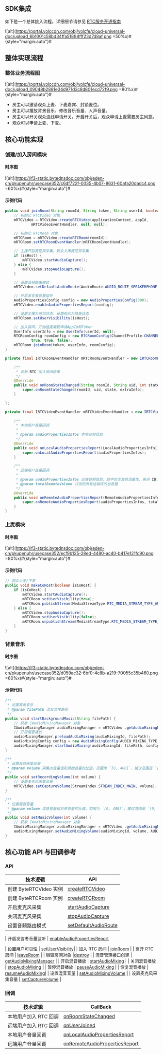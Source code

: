 ## SDK集成

如下是一个总体接入流程，详细细节请参见 [RTC服务开通指南](https://www.volcengine.com/docs/6348/69865)

![alt](https://portal.volccdn.com/obj/volcfe/cloud-universal-doc/upload_6b1001c58bd34ffa51894fff23d7d8af.png =50%x)#{style="margin:auto"}#


## 整体实现流程

### 整体业务流程图

![alt](https://portal.volccdn.com/obj/volcfe/cloud-universal-doc/upload_09048b2861e34d971d3c8d801ecd72f9.png =80%x)#{style="margin:auto"}#

- 房主可以邀请观众上麦、下麦嘉宾、封锁麦位。
- 房主可以播放背景音乐、修改音乐音量、人声音量。
- 房主可以开关观众连线申请开关。开启开关后，观众申请上麦需要房主同意。
- 观众可以申请上麦、下麦。

## 核心功能实现

### 创建/加入房间模块

#### 时序图
![alt](https://lf3-static.bytednsdoc.com/obj/eden-cn/pkupenuhr/usecase352/c6df722f-0035-4b07-8631-60afa20dadc4.png =60%x)#{style="margin:auto"}#

#### 示例代码

```Java
public void joinRoom(String roomId, String token, String userId, boolean isHost) {
    // 初始化 RTCVideo 对象
    mRTCVideo = RTCVideo.createRTCVideo(applicationContext, appId,
            mRTCVideoEventHandler, null, null);

    // 初始化 RTCRoom 对象
    mRTCRoom = mRTCVideo.createRTCRoom(roomId);
    mRTCRoom.setRTCRoomEventHandler(mRTCRoomEventHandler);

    // 主播开启麦克风采集，观众关闭麦克风采集
    if (isHost) {
        mRTCVideo.startAudioCapture();
    } else {
        mRTCVideo.stopAudioCapture();
    }

    // 设置音频路由模式
    mRTCVideo.setDefaultAudioRoute(AudioRoute.AUDIO_ROUTE_SPEAKERPHONE);

    // 开启发言者音量监听
    AudioPropertiesConfig config = new AudioPropertiesConfig(300);
    mRTCVideo.enableAudioPropertiesReport(config);

    // 设置主播为可见状态，设置观众为隐身状态
    mRTCRoom.setUserVisibility(isHost);

    // 加入房间，开始连麦需要申请AppId和Token
    UserInfo userInfo = new UserInfo(userId, null);
    RTCRoomConfig roomConfig = new RTCRoomConfig(ChannelProfile.CHANNEL_PROFILE_INTERACTIVE_PODCAST,
            true, true, false);
    mRTCRoom.joinRoom(token, userInfo, roomConfig);
}
```

```Java
private final IRTCRoomEventHandler mRTCRoomEventHandler = new IRTCRoomEventHandler() {

    /**
     * 收到 RTC 加入房间结果
     */
    @Override
    public void onRoomStateChanged(String roomId, String uid, int state, String extraInfo) {
        super.onRoomStateChanged(roomId, uid, state, extraInfo);
    }

};

private final IRTCVideoEventHandler mRTCVideoEventHandler = new IRTCVideoEventHandler() {
    
    /**
     * 本地用户音量回调    
     * 
     * @param audioPropertiesInfos 本地音频信息
     */
    @Override
    public void onLocalAudioPropertiesReport(LocalAudioPropertiesInfo[] audioPropertiesInfos) {
        super.onLocalAudioPropertiesReport(audioPropertiesInfos);
    }

    /**
     * 远端用户音量回调
     *
     * @param audioPropertiesInfos 远端音频信息，其中包含音频流属性、房间 ID、用户 ID
     * @param totalRemoteVolume 订阅的所有远端流的总音量
     */
    @Override
    public void onRemoteAudioPropertiesReport(RemoteAudioPropertiesInfo[] audioPropertiesInfos, int totalRemoteVolume) {
        super.onRemoteAudioPropertiesReport(audioPropertiesInfos, totalRemoteVolume);
    }
}
```
### 上麦模块
#### 时序图
![alt](https://lf3-static.bytednsdoc.com/obj/eden-cn/pkupenuhr/usecase352/ecf9b125-28ed-4480-ac40-b417e121fc90.png =80%x)#{style="margin:auto"}#


#### 示例代码

```Java
// 观众上麦/下麦
public void makeCoHost(boolean isCoHost) {
    if (isCoHost) {
        mRTCVideo.startAudioCapture();
        mRTCRoom.setUserVisibility(true);
        mRTCRoom.publishStream(MediaStreamType.RTC_MEDIA_STREAM_TYPE_AUDIO);
    } else {
        mRTCVideo.stopAudioCapture();
        mRTCRoom.setUserVisibility(false);
        mRTCRoom.unpublishStream(MediaStreamType.RTC_MEDIA_STREAM_TYPE_AUDIO);
    }
}
```

### 背景音乐
#### 时序图

![alt](https://lf3-static.bytednsdoc.com/obj/eden-cn/pkupenuhr/usecase352/d059ac32-6bf0-4c8b-a219-70055c35b460.png =60%x)#{style="margin: auto"}#
#### 示例代码
```Java
/**
 * 设置背景音乐
 * @param filePath 混音文件路径
 */
public void startBackgroundMusic(String filePath) {
    // 获取 IAudioMixingManager 对象
    IAudioMixingManager audioMixingManager = mRTCVideo .getAudioMixingManager();
    // 开启混音播放
    audioMixingManager.preloadAudioMixing(audioMixingId, filePath);
    AudioMixingConfig config = new AudioMixingConfig(AUDIO_MIXING_TYPE_PLAYOUT_AND_PUBLISH, -1);
    audioMixingManager.startAudioMixing(audioMixingId, filePath, config);
}

/**
 * 设置音频采集音量
 * @param volume 采集的音量值和原始音量的比值。范围为 `[0, 400]`，建议范围是 `[0, 100]`。
 */
public void setRecordingVolume(int volume) {
    // 设置麦克风采集音量
    mRTCVideo.setCaptureVolume(StreamIndex.STREAM_INDEX_MAIN, volume);
}

/**
 * 设置混音音量
 * @param volume 混音音量相对原音量的比值。范围为 `[0, 400]`，建议范围是 `[0, 100]`。
 */
public void setMusicVolume(int volume) {
    // 获取 IAudioMixingManager 对象
    IAudioMixingManager audioMixingManager = mRTCVideo .getAudioMixingManager();
    audioMixingManager.setAudioMixingVolume(audioMixingId, volume, AUDIO_MIXING_TYPE_PLAYOUT_AND_PUBLISH);
}
```
## 核心功能 API 与回调参考 

### API

| **技术逻辑** | **API** |
| --- | --- |
| 创建 ByteRTCVideo 实例 | [createRTCVideo](70080.md#creatertcvideo) |
| 创建 ByteRTCRoom 实例 | [createRTCRoom](70080.md#creatertcroom)  |
| 开启麦克风采集 | [startAudioCapture](70080.md#startaudiocapture)  |
| 关闭麦克风采集 |  [stopAudioCapture](70080.md#stopaudiocapture)|
| 设置音频路由模式 | [setDefaultAudioRoute](70080.md#setdefaultaudioroute) |

| 开启发言者音量监听 | [enableAudioPropertiesReport](70080.md#enableaudiopropertiesreport)

| 设置用户可见性 | [setUserVisibility](70080.md#setuservisibility)|
| 加入 RTC 房间 | [joinRoom](70080.md#joinroom)  |
| 离开 RTC 房间 |  [leaveRoom](70080.md#leaveroom)  |
| 销毁房间对象 |[destroy](70080.md#destroy) |
| 混音管理接口创建 | [getAudioMixingManager](70080.md#getaudiomixingmanager) |
| 开启混音播放 |  [startAudioMixing](70080.md#startaudiomixing) |
| 关闭混音播放 | [stopAudioMixing](/70080#stopaudiomixing) |
| 暂停混音播放 | [pauseAudioMixing](70080.md#pauseaudiomixing) |
| 恢复混音播放 | [resumeAudioMixing](70080.md#resumeaudiomixing)|
| 设置混音音量 | [setAudioMixingVolume](70080.md#setaudiomixingvolume) |
| 设置麦克风采集音量 | [setCaptureVolume](70080.md#setcapturevolume) |


### 回调

| **技术逻辑** | **CallBack** |
| --- | --- |
| 本地用户加入 RTC 回调 |[onRoomStateChanged](70081.md#onroomstatechanged)  |
| 远端用户加入 RTC 回调 |  [onUserJoined](70081.md#onuserjoined) |
| 本地用户音量回调 |  [onLocalAudioPropertiesReport](70081.md#onlocalaudiopropertiesreport) |
| 远端用户音量回调 | [onRemoteAudioPropertiesReport](70081.md#onremoteaudiopropertiesreport) |